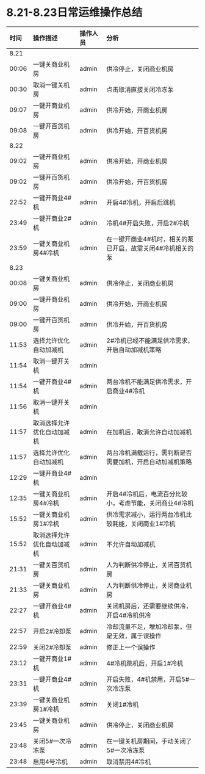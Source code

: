 # 8.21-8.23日常运维操作总结

| 时间 | 操作描述 | 操作人员 | 分析 |
| :--- | :--- | :--- | :--- |
| 8.21 |  |  |  |
| 00:06 | 一键关商业机房 | admin | 供冷停止，关闭商业机房 |
| 00:30 | 取消一键关机房 | admin | 点击取消直接关闭冷冻泵 |
| 09:07 | 一键开商业机房 | admin | 供冷开始，开商业机房 |
| 09:08 | 一键开百货机房 | admin | 供冷开始，开百货机房 |
| 8.22 |  |  |  |
| 09:02 | 一键开商业机房 | admin | 供冷开始，开商业机房 |
| 09:02 | 一键开百货机房 | admin | 供冷开始，开百货机房 |
| 22:52 | 一键开商业4\#机 | admin | 开启4\#冷机，开启后跳机 |
| 23:49 | 一键开商业2\#机 | admin | 冷机4\#开启失败，开启2\#冷机 |
| 23:59 | 一键关商业机房4\#冷机 | admin | 在一键开商业4\#机时，相关的泵已开启，故需关闭4\#冷机相关的泵 |
| 8.23 |  |  |  |
| 00:08 | 一键关商业机房 | admin | 供冷停止，关闭商业机房 |
| 09:00 | 一键开商业机房 | admin | 供冷开始，开商业机房 |
| 09:00 | 一键开百货机房 | admin | 供冷开始，开百货机房 |
| 11:53 | 选择允许优化自动加减机 | admin | 2\#冷机已经不能满足供冷需求，开启自动加减机策略 |
| 11:54 | 取消一键开关机 | admin |  |
| 11:54 | 一键开商业4\#机 | admin | 两台冷机不能满足供冷需求，开启商业4\#冷机 |
| 11:56 | 取消一键开关机 | admin |  |
| 11:57 | 取消选择允许优化自动加减机 | admin | 在加机后，取消允许自动加减机 |
| 11:57 | 选择允许优化自动加减机 | admin | 两台冷机满载运行，需判断是否需要加机，开启自动加减机策略 |
| 12:29 | 一键开商业4\#机 | admin |  |
| 12:35 | 一键关商业机房4\#冷机 | admin | 开启4\#冷机后，电流百分比较小，考虑节能，关闭商业4\#冷机 |
| 15:52 | 一键关商业机房1\#冷机 | admin | 供冷需求减小，运行两台冷机比较耗能，关闭商业1\#冷机 |
| 15:52 | 取消选择允许优化自动加减机 | admin | 不允许自动加减机 |
| 21:31 | 一键关百货机房 | admin | 人为判断供冷停止，关闭百货机房 |
| 21:33 | 一键关商业机房 | admin | 人为判断供冷停止，关闭商业机房 |
| 22:27 | 一键开商业4\#机 | admin | 关闭机房后，还需要继续供冷，开启4\#冷机供冷 |
| 22:57 | 开启2\#冷却泵 | admin | 冷却流量不足，增加冷却泵，但是无效，属于误操作 |
| 22:59 | 关闭2\#冷却泵 | admin | 修正上一个误操作 |
| 23:12 | 一键开商业1\#机 | admin | 4\#冷机跳机后，开启1\#冷机 |
| 23:31 | 一键开商业4\#机 | admin | 开启失败，4\#机禁用，开启5\#一次冷冻泵 |
| 23:39 | 一键关商业机房1\#冷机 | admin | 关闭1\#冷机 |
| 23:45 | 一键关商业机房 | admin | 供冷停止，关闭商业机房 |
| 23:48 | 关闭5\#一次冷冻泵 | admin | 在一键关机房期间，手动关闭了5\#一次冷冻泵 |
| 23:48 | 启用4号冷机 | admin | 取消禁用4\#冷机 |



